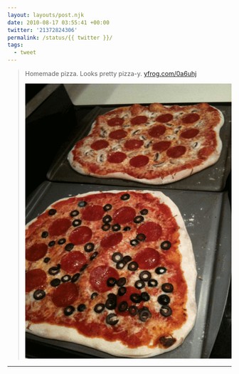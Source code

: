 ```yaml
---
layout: layouts/post.njk
date: 2010-08-17 03:55:41 +00:00
twitter: '21372824306'
permalink: /status/{{ twitter }}/
tags: 
  - tweet
---
```


> Homemade pizza. Looks pretty pizza-y. [yfrog.com/0a6uhj](http://yfrog.com/0a6uhj)
> 
> ![two pizzas](/img/21372824306.png)

---
